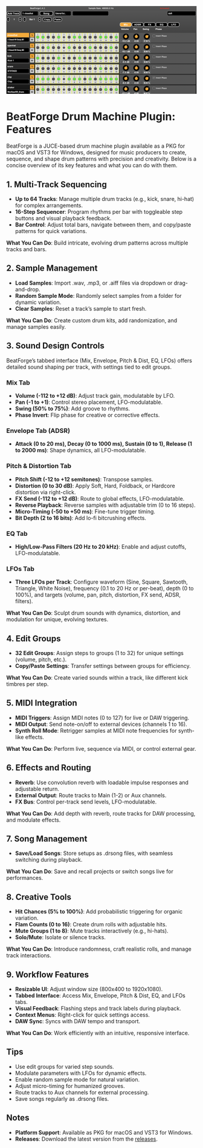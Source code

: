 ![BeatForge Screenshot](images/Screenshot%202025-07-05%20at%2011.25.10.png)

# BeatForge Drum Machine Plugin: Features

BeatForge is a JUCE-based drum machine plugin available as a PKG for macOS and VST3 for Windows, designed for music producers to create, sequence, and shape drum patterns with precision and creativity. Below is a concise overview of its key features and what you can do with them.

## 1. Multi-Track Sequencing

- **Up to 64 Tracks**: Manage multiple drum tracks (e.g., kick, snare, hi-hat) for complex arrangements.
- **16-Step Sequencer**: Program rhythms per bar with toggleable step buttons and visual playback feedback.
- **Bar Control**: Adjust total bars, navigate between them, and copy/paste patterns for quick variations.

**What You Can Do**: Build intricate, evolving drum patterns across multiple tracks and bars.

## 2. Sample Management

- **Load Samples**: Import .wav, .mp3, or .aiff files via dropdown or drag-and-drop.
- **Random Sample Mode**: Randomly select samples from a folder for dynamic variation.
- **Clear Samples**: Reset a track’s sample to start fresh.

**What You Can Do**: Create custom drum kits, add randomization, and manage samples easily.

## 3. Sound Design Controls

BeatForge’s tabbed interface (Mix, Envelope, Pitch & Dist, EQ, LFOs) offers detailed sound shaping per track, with settings tied to edit groups.

### Mix Tab

- **Volume (-112 to +12 dB)**: Adjust track gain, modulatable by LFO.
- **Pan (-1 to +1)**: Control stereo placement, LFO-modulatable.
- **Swing (50% to 75%)**: Add groove to rhythms.
- **Phase Invert**: Flip phase for creative or corrective effects.

### Envelope Tab (ADSR)

- **Attack (0 to 20 ms), Decay (0 to 1000 ms), Sustain (0 to 1), Release (1 to 2000 ms)**: Shape dynamics, all LFO-modulatable.

### Pitch & Distortion Tab

- **Pitch Shift (-12 to +12 semitones)**: Transpose samples.
- **Distortion (0 to 30 dB)**: Apply Soft, Hard, Foldback, or Hardcore distortion via right-click.
- **FX Send (-112 to +12 dB)**: Route to global effects, LFO-modulatable.
- **Reverse Playback**: Reverse samples with adjustable trim (0 to 16 steps).
- **Micro-Timing (-50 to +50 ms)**: Fine-tune trigger timing.
- **Bit Depth (2 to 16 bits)**: Add lo-fi bitcrushing effects.

### EQ Tab

- **High/Low-Pass Filters (20 Hz to 20 kHz)**: Enable and adjust cutoffs, LFO-modulatable.

### LFOs Tab

- **Three LFOs per Track**: Configure waveform (Sine, Square, Sawtooth, Triangle, White Noise), frequency (0.1 to 20 Hz or per-beat), depth (0 to 100%), and targets (volume, pan, pitch, distortion, FX send, ADSR, filters).

**What You Can Do**: Sculpt drum sounds with dynamics, distortion, and modulation for unique, evolving textures.

## 4. Edit Groups

- **32 Edit Groups**: Assign steps to groups (1 to 32) for unique settings (volume, pitch, etc.).
- **Copy/Paste Settings**: Transfer settings between groups for efficiency.

**What You Can Do**: Create varied sounds within a track, like different kick timbres per step.

## 5. MIDI Integration

- **MIDI Triggers**: Assign MIDI notes (0 to 127) for live or DAW triggering.
- **MIDI Output**: Send note-on/off to external devices (channels 1 to 16).
- **Synth Roll Mode**: Retrigger samples at MIDI note frequencies for synth-like effects.

**What You Can Do**: Perform live, sequence via MIDI, or control external gear.

## 6. Effects and Routing

- **Reverb**: Use convolution reverb with loadable impulse responses and adjustable return.
- **External Output**: Route tracks to Main (1-2) or Aux channels.
- **FX Bus**: Control per-track send levels, LFO-modulatable.

**What You Can Do**: Add depth with reverb, route tracks for DAW processing, and modulate effects.

## 7. Song Management

- **Save/Load Songs**: Store setups as .drsong files, with seamless switching during playback.

**What You Can Do**: Save and recall projects or switch songs live for performances.

## 8. Creative Tools

- **Hit Chances (5% to 100%)**: Add probabilistic triggering for organic variation.
- **Flam Counts (0 to 16)**: Create drum rolls with adjustable hits.
- **Mute Groups (1 to 8)**: Mute tracks interactively (e.g., hi-hats).
- **Solo/Mute**: Isolate or silence tracks.

**What You Can Do**: Introduce randomness, craft realistic rolls, and manage track interactions.

## 9. Workflow Features

- **Resizable UI**: Adjust window size (800x400 to 1920x1080).
- **Tabbed Interface**: Access Mix, Envelope, Pitch & Dist, EQ, and LFOs tabs.
- **Visual Feedback**: Flashing steps and track labels during playback.
- **Context Menus**: Right-click for quick settings access.
- **DAW Sync**: Syncs with DAW tempo and transport.

**What You Can Do**: Work efficiently with an intuitive, responsive interface.

## Tips

- Use edit groups for varied step sounds.
- Modulate parameters with LFOs for dynamic effects.
- Enable random sample mode for natural variation.
- Adjust micro-timing for humanized grooves.
- Route tracks to Aux channels for external processing.
- Save songs regularly as .drsong files.

## Notes

- **Platform Support**: Available as PKG for macOS and VST3 for Windows.
- **Releases**: Download the latest version from the [releases](https://github.com/Paulllux/BeatForge/releases).
